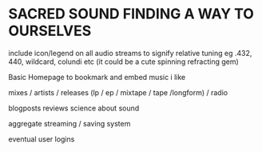 # SACRED SOUND FINDING A WAY TO OURSELVES

<p>include icon/legend on all audio streams to signify relative tuning  eg .432, 440, wildcard, colundi etc (it could be a cute spinning refracting gem)</p>
Basic Homepage to bookmark and embed music i like 


mixes / artists / releases (lp / ep / mixtape / tape /longform) / radio

blogposts
reviews
science about sound 


aggregate streaming / saving system 

eventual user logins

